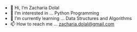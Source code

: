 - 👋 Hi, I’m Zacharia Dolal
- 👀 I’m interested in ... Python Programming
- 🌱 I’m currently learning ... Data Structures and Algorithms 
- 📫 How to reach me ... zacharia.dolal@gmail.com

<!---
zacharia0/zacharia0 is a ✨ special ✨ repository because its `README.md` (this file) appears on your GitHub profile.
You can click the Preview link to take a look at your changes.
--->
